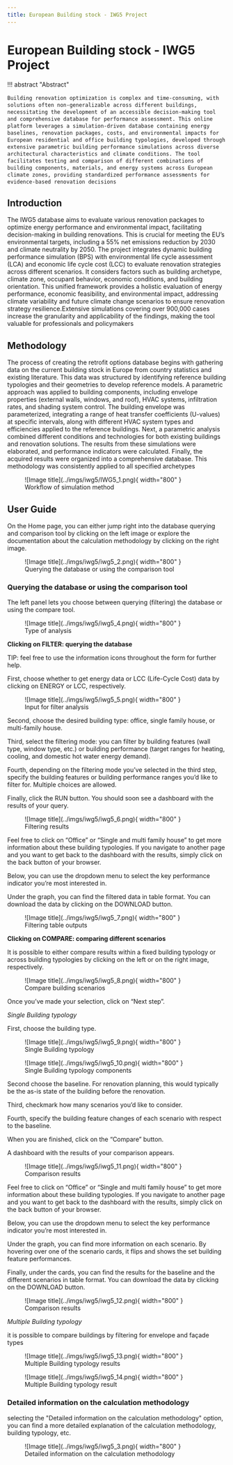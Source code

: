 ```yaml
---
title: European Building stock - IWG5 Project 
---
```



# European Building stock - IWG5 Project

!!! abstract "Abstract"

    Building renovation optimization is complex and time-consuming, with solutions often non-generalizable across different buildings, necessitating the development of an accessible decision-making tool and comprehensive database for performance assessment. This online platform leverages a simulation-driven database containing energy baselines, renovation packages, costs, and environmental impacts for European residential and office building typologies, developed through extensive parametric building performance simulations across diverse architectural characteristics and climate conditions. The tool facilitates testing and comparison of different combinations of building components, materials, and energy systems across European climate zones, providing standardized performance assessments for evidence-based renovation decisions

## Introduction 

The IWG5 database aims to evaluate various renovation packages to optimize energy performance and environmental impact, facilitating decision-making in building renovations. This is crucial for meeting the EU’s environmental targets, including a 55% net emissions reduction by 2030 and climate neutrality by 2050. The project integrates dynamic building performance simulation (BPS) with environmental life cycle assessment (LCA) and economic life cycle cost (LCC) to evaluate renovation strategies across different scenarios. It considers factors such as building archetype, climate zone, occupant behavior, economic conditions, and building orientation. This unified framework provides a holistic evaluation of energy performance, economic feasibility, and environmental impact, addressing climate variability and future climate change scenarios to ensure renovation strategy resilience.Extensive simulations covering over 900,000 cases increase the granularity and applicability of the findings, making the tool valuable for professionals and policymakers

## Methodology

The process of creating the retrofit options database begins with gathering data on the current building stock in Europe from country statistics and existing literature. This data was structured by identifying reference building typologies and their geometries to develop reference models. A parametric approach was applied to building components, including envelope properties (external walls, windows, and roof), HVAC systems, infiltration rates, and shading system control. The building envelope was parameterized, integrating a range of heat transfer coefficients (U-values) at specific intervals, along with different HVAC system types and efficiencies applied to the reference buildings. Next, a parametric analysis combined different conditions and technologies for both existing buildings and renovation solutions. The results from these simulations were elaborated, and performance indicators were calculated. Finally, the acquired results were organized into a comprehensive database. This methodology was consistently applied to all specified archetypes


<figure markdown="span">
  ![Image title](../imgs/iwg5/IWG5_1.png){ width="800" }
  <figcaption>Workflow of simulation method</figcaption>
</figure>

## User Guide

On the Home page, you can either jump right into the database querying and comparison tool by clicking on the left image or explore the documentation about the calculation methodology by clicking on the right image. 

<figure markdown="span">
  ![Image title](../imgs/iwg5/iwg5_2.png){ width="800" }
  <figcaption>Querying the database or using the comparison tool</figcaption>
</figure>

### Querying the database or using the comparison tool 

The left panel lets you choose between querying (filtering) the database or using the compare tool. 

<figure markdown="span">
  ![Image title](../imgs/iwg5/iwg5_4.png){ width="800" }
  <figcaption>Type of analysis </figcaption>
</figure>

**Clicking on FILTER: querying the database**

TIP: feel free to use the information icons  throughout the form for further help. 

First, choose whether to get energy data or LCC (Life-Cycle Cost) data by clicking on ENERGY or LCC, respectively. 
<figure markdown="span">
  ![Image title](../imgs/iwg5/iwg5_5.png){ width="800" }
  <figcaption>Input for filter analysis</figcaption>
</figure>

Second, choose the desired building type: office, single family house, or multi-family house. 

Third, select the filtering mode: you can filter by building features (wall type, window type, etc.) or building performance (target ranges for heating, cooling, and domestic hot water energy demand). 

Fourth, depending on the filtering mode you’ve selected in the third step, specify the building features or building performance ranges you’d like to filter for. Multiple choices are allowed. 

Finally, click the RUN button. You should soon see a dashboard with the results of your query. 

<figure markdown="span">
  ![Image title](../imgs/iwg5/iwg5_6.png){ width="800" }
  <figcaption>Filtering results</figcaption>
</figure>

Feel free to click on “Office” or “Single and multi family house” to get more information about these building typologies. If you navigate to another page and you want to get back to the dashboard with the results, simply click on the back button of your browser. 

Below, you can use the dropdown menu to select the key performance indicator you’re most interested in. 

Under the graph, you can find the filtered data in table format. You can download the data by clicking on the DOWNLOAD button. 

<figure markdown="span">
  ![Image title](../imgs/iwg5/iwg5_7.png){ width="800" }
  <figcaption>Filtering table outputs</figcaption>
</figure>

**Clicking on COMPARE: comparing different scenarios**

It is possible to either compare results within a fixed building typology or across building typologies by clicking on the left or on the right image, respectively. 

<figure markdown="span">
  ![Image title](../imgs/iwg5/iwg5_8.png){ width="800" }
  <figcaption>Compare building scenarios</figcaption>
</figure>

Once you’ve made your selection, click on “Next step”. 

*Single Building typology*

First, choose the building type. 

<figure markdown="span">
  ![Image title](../imgs/iwg5/iwg5_9.png){ width="800" }
  <figcaption>Single Building typology </figcaption>
</figure>

<figure markdown="span">
  ![Image title](../imgs/iwg5/iwg5_10.png){ width="800" }
  <figcaption>Single Building typology components </figcaption>
</figure>

Second choose the baseline. For renovation planning, this would typically be the as-is state of the building before the renovation. 

Third, checkmark how many scenarios you’d like to consider. 

Fourth, specify the building feature changes of each scenario with respect to the baseline. 

When you are finished, click on the “Compare” button. 

A dashboard with the results of your comparison appears. 

<figure markdown="span">
  ![Image title](../imgs/iwg5/iwg5_11.png){ width="800" }
  <figcaption>Comparison results </figcaption>
</figure>

Feel free to click on “Office” or “Single and multi family house” to get more information about these building typologies. If you navigate to another page and you want to get back to the dashboard with the results, simply click on the back button of your browser. 

Below, you can use the dropdown menu to select the key performance indicator you’re most interested in. 

Under the graph, you can find more information on each scenario. By hovering over one of the scenario cards, it flips and shows the set building feature performances. 

Finally, under the cards, you can find the results for the baseline and the different scenarios in table format. You can download the data by clicking on the DOWNLOAD button. 

<figure markdown="span">
  ![Image title](../imgs/iwg5/iwg5_12.png){ width="800" }
  <figcaption>Comparison results </figcaption>
</figure>


*Multiple Building typology*

it is possible to compare buildings by filtering for envelope and façade types

<figure markdown="span">
  ![Image title](../imgs/iwg5/iwg5_13.png){ width="800" }
  <figcaption>Multiple Building typology results </figcaption>
</figure>

<figure markdown="span">
  ![Image title](../imgs/iwg5/iwg5_14.png){ width="800" }
  <figcaption>Multiple Building typology result </figcaption>
</figure>

### Detailed information on the calculation methodology

selecting the "Detailed information on the calculation methodology" option, you can find a more detailed explanation of the calculation methodology, building typology, etc.

<figure markdown="span">
  ![Image title](../imgs/iwg5/iwg5_3.png){ width="800" }
  <figcaption>Detailed information on the calculation methodology </figcaption>
</figure>


